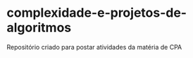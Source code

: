 # complexidade-e-projetos-de-algoritmos
Repositório criado para postar atividades da matéria de CPA
